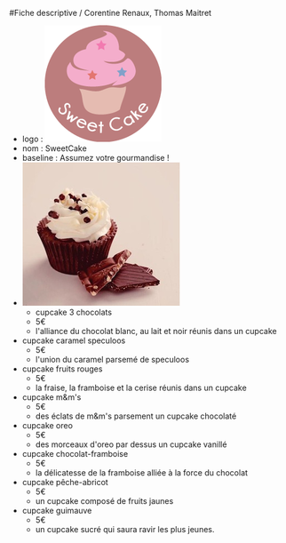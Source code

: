 #Fiche descriptive / Corentine Renaux, Thomas Maitret
- logo :
![logo cupcake](/Produits/logo-boutique.png)
- nom : SweetCake
- baseline : Assumez votre gourmandise !
 - ![logo cupcake 3 chocolats](/Produits/cupcake-3-chocolats.jpg)
   - cupcake 3 chocolats
   - 5€
    - l'alliance du chocolat blanc, au lait et noir réunis dans un cupcake  
 - cupcake caramel speculoos
   - 5€
    - l'union du caramel parsemé de speculoos
 - cupcake fruits rouges
   - 5€
    - la fraise, la framboise et la cerise réunis dans un cupcake
 - cupcake m&m's
   - 5€
    - des éclats de m&m's parsement un cupcake chocolaté
 - cupcake oreo
   - 5€
    - des morceaux d'oreo par dessus un cupcake vanillé
 - cupcake chocolat-framboise
   - 5€
    - la délicatesse de la framboise alliée à la force du chocolat
 - cupcake pêche-abricot 
   - 5€
    - un cupcake composé de fruits jaunes
 - cupcake guimauve
   - 5€
    - un cupcake sucré qui saura ravir les plus jeunes. 
   
   

